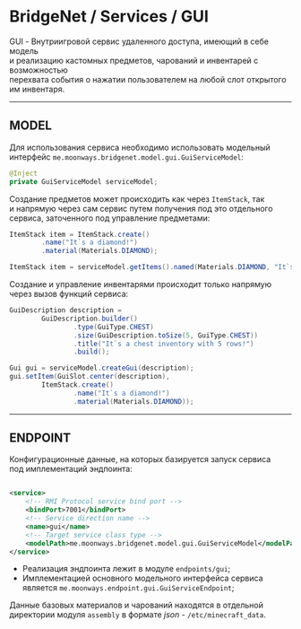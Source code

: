 # BridgeNet / Services / GUI

GUI - Внутриигровой сервис удаленного доступа, имеющий в себе модель
<br>и реализацию кастомных предметов, чарований и инвентарей с возможностью
<br>перехвата события о нажатии пользователем на любой слот открытого им инвентаря.

---

## MODEL

Для использования сервиса необходимо использовать модельный
<br>интерфейс `me.moonways.bridgenet.model.gui.GuiServiceModel`:

```java
@Inject
private GuiServiceModel serviceModel;
```

Создание предметов может происходить как через `ItemStack`, так
<br>и напрямую через сам сервис путем получения под это отдельного
<br>сервиса, заточенного под управление предметами:

```java
ItemStack item = ItemStack.create()
        .name("It`s a diamond!")
        .material(Materials.DIAMOND);
```

```java
ItemStack item = serviceModel.getItems().named(Materials.DIAMOND, "It`s a diamond!");
```

Создание и управление инвентарями происходит только напрямую
<br>через вызов функций сервиса:

```java
GuiDescription description =
        GuiDescription.builder()
                .type(GuiType.CHEST)
                .size(GuiDescription.toSize(5, GuiType.CHEST))
                .title("It`s a chest inventory with 5 rows!")
                .build();

Gui gui = serviceModel.createGui(description);
gui.setItem(GuiSlot.center(description),
        ItemStack.create()
                .name("It`s a diamond!")
                .material(Materials.DIAMOND));
```

---

## ENDPOINT

Конфигурационные данные, на которых базируется запуск сервиса
<br>под имплементаций эндпоинта:

```xml

<service>
    <!-- RMI Protocol service bind port -->
    <bindPort>7001</bindPort>
    <!-- Service direction name -->
    <name>gui</name>
    <!-- Target service class type -->
    <modelPath>me.moonways.bridgenet.model.gui.GuiServiceModel</modelPath>
</service>
```

- Реализация эндпоинта лежит в модуле `endpoints/gui`;
- Имплементацией основного модельного интерфейса сервиса
  <br>является `me.moonways.endpoint.gui.GuiServiceEndpoint`;

Данные базовых материалов и чарований находятся в отдельной
<br>директории модуля `assembly` в формате _json_ - `/etc/minecraft_data`.

